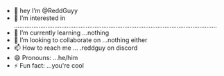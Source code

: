 - 👋 hey I’m @ReddGuyy
- 👀 I’m interested in ....................................................................................................................
- 🌱 I’m currently learning ...nothing
- 💞️ I’m looking to collaborate on ...nothing either
- 📫 How to reach me ... .reddguy on discord
- 😄 Pronouns: ...he/him
- ⚡ Fun fact: ...you're cool

<!---
ReddGuyy/ReddGuyy is a special repository because its `README.md` (this file) appears on your GitHub profile.
You can click the Preview link to take a look at your changes.
--->

